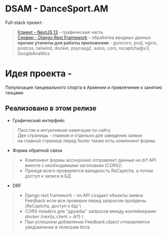 # DSAM - DanceSport.AM
Full-stack проект:
> [Клиент - NextJS 13](https://duckduckgo.com) - графическая часть \
[Сервер - Django Rest Framework](https://duckduckgo.com) - обработка вводных данных \
**прочие утилиты для работы приложения** - gunicorn, psql, nginx, postcss, tailwind, docker, psycopg2, axios, cors, recaptcha@v3, GoogleAnalitics


# Идея проекта -
Популизация танцевального спорта в Армении и привлечение к занятию танцами

## Реализовано в этом релизе
* Графический интерфейс
> Простая и интуитивная навигация по сайту \
Две страницы - главная и отдельно для заведения заявки \
на главной странице перед footer также есть компонент формы
* Форма обратной связи
>   * Компонент формы асснхронно отправляет данные на drf API вместе с  необходимыми заголовкаи (CORS)\
>   * Прежде всего проверяется валидность ReCaptcha, а потом доступ к записи в БД

* DRF
> * Django rest framework - по API создает объекты заявок Feedback если все проверки перед запросом пройдены (ReCaptcha, доступ к бд) \
> * CORS-headers для "дружбы" запросов между контейнерами docker (nextjs_client + drf) \
> * При успешном добавлении Feedback.object отправляется уведомление в телеграм бота

